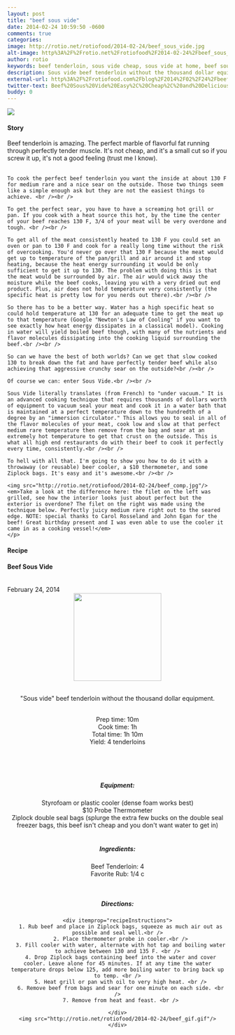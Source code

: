 ```yaml
---
layout: post
title: "beef sous vide"
date: 2014-02-24 10:59:50 -0600
comments: true
categories: 
image: http://rotio.net/rotiofood/2014-02-24/beef_sous_vide.jpg
alt-image: http%3A%2F%2Frotio.net%2Frotiofood%2F2014-02-24%2Fbeef_sous_vide.jpg
author: rotio
keywords: beef tenderloin, sous vide cheap, sous vide at home, beef sous vide, filet mignon
description: Sous vide beef tenderloin without the thousand dollar equipment. 
external-url: http%3A%2F%2Frotiofood.com%2Fblog%2F2014%2F02%2F24%2Fbeef-sous-vide%2F
twitter-text: Beef%20Sous%20Vide%20Easy%2C%20Cheap%2C%20and%20Delicious%20on%20rotio%2Ffood%20%23rotiofood
buddy: 0
---
```

<!-- more -->
<img src="http://rotio.net/rotiofood/2014-02-24/beef_sous_vide.jpg" />
<a href="https://plus.google.com/107103100819027957630?rel=author" style="display:none">{{page.author }}</a>


<h4>Story</h4>
  <div>
	<p>
	Beef tenderloin is amazing. The perfect marble of flavorful fat running through perfectly tender muscle. It's not cheap, and it's a small cut so if you screw it up, it's not a good feeling (trust me I know).<br /><br />

	To cook the perfect beef tenderloin you want the inside at about 130 F for medium rare and a nice sear on the outside. Those two things seem like a simple enough ask but they are not the easiest things to achieve. <br /><br />

	To get the perfect sear, you have to have a screaming hot grill or pan. If you cook with a heat source this hot, by the time the center of your beef reaches 130 F, 3/4 of your meat will be very overdone and tough. <br /><br />

	To get all of the meat consistently heated to 130 F you could set an oven or pan to 130 F and cook for a really long time without the risk of overcooking. You'd never go over that 130 F because the meat would get up to temperature of the pan/grill and air around it and stop heating, because the heat energy surrounding it would be only sufficient to get it up to 130. The problem with doing this is that the meat would be surrounded by air. The air would wick away the moisture while the beef cooks, leaving you with a very dried out end product. Plus, air does not hold temperature very consistently (the specific heat is pretty low for you nerds out there).<br /><br />

	So there has to be a better way. Water has a high specific heat so could hold temperature at 130 for an adequate time to get the meat up to that temperature (Google "Newton's Law of Cooling" if you want to see exactly how heat energy dissipates in a classical model). Cooking in water will yield boiled beef though, with many of the nutrients and flavor molecules dissipating into the cooking liquid surrounding the beef.<br /><br />

	So can we have the best of both worlds? Can we get that slow cooked 130 to break down the fat and have perfectly tender beef while also achieving that aggressive crunchy sear on the outside?<br /><br />

	Of course we can: enter Sous Vide.<br /><br />

	Sous Vide literally translates (from French) to "under vacuum." It is an advanced cooking technique that requires thousands of dollars worth of equipment to vacuum seal your meat and cook it in a water bath that is maintained at a perfect temperature down to the hundredth of a degree by an "immersion circulator." This allows you to seal in all of the flavor molecules of your meat, cook low and slow at that perfect medium rare temperature then remove from the bag and sear at an extremely hot temperature to get that crust on the outside. This is what all high end restaurants do with their beef to cook it perfectly every time, consistently.<br /><br />

	To hell with all that. I'm going to show you how to do it with a throwaway (or reusable) beer cooler, a $10 thermometer, and some Ziplock bags. It's easy and it's awesome.<br /><br />

	<img src="http://rotio.net/rotiofood/2014-02-24/beef_comp.jpg"/>
	<em>Take a look at the difference here: the filet on the left was grilled, see how the interior looks just about perfect but the exterior is overdone? The filet on the right was made using the technique below. Perfectly juicy medium rare right out to the seared edge. NOTE: special thanks to Carol Rosseland and John Egan for the beef! Great birthday present and I was even able to use the cooler it came in as a cooking vessel!</em>
	</p>
  </div>
<h4>Recipe</b> </h4> 
  <div itemscope itemtype="http://schema.org/Recipe" >
  <h4 itemprop="name">Beef Sous Vide</h4>
  
  <br />
    February 24, 2014
<center>
  <img itemprop="image" width="200px"  src="http://rotio.net/rotiofood/2014-02-24/beef_sous_vide.jpg" />
  
  <br /><span itemprop="description">"Sous vide" beef tenderloin without the thousand dollar equipment.</span><br />

  <br />Prep time: <time datetime="PT10M" itemprop="prepTime">10m</time> 
  <br />Cook time: <time datetime="PT1H0M" itemprop="cookTime">1h</time>
  <br />Total time: <time datetime="PT1H10M" itemprop="totalTime">1h 10m</time>
  <br />Yield: <span itemprop="recipeYield">4 tenderloins</span>
  
  <br />
  
  <br /><h5>Equipment:</h5>
  Styrofoam or plastic cooler (dense foam works best)<br/>
  $10 Probe Thermometer<br/>
  Ziplock double seal bags (splurge the extra few bucks on the double seal freezer bags, this beef isn't cheap and you don't want water to get in)
  <br /> <br /><h5>Ingredients:</h5>
    <span itemprop="ingredients" itemscope itemtype="http://schema.org/RecipeIngredient">
      <span itemprop="name">Beef Tenderloin</span>: 
      <span itemprop="amount">4</span> 
    </span><br />
    <span itemprop="ingredients" itemscope itemtype="http://schema.org/RecipeIngredient">
      <span itemprop="name">Favorite Rub</span>:
      <span itemprop="amount">1/4 c</span>
    </span><br />
	
	
  <br /><h5>Directions:</h5>
	
    <div itemprop="recipeInstructions">
      1. Rub beef and place in Ziplock bags, squeeze as much air out as possible and seal well.<br />
	  2. Place thermometer probe in cooler.<br />
	  3. Fill cooler with water, alternate with hot tap and boiling water to achieve between 130 and 135 F. <br />
      4. Drop Ziplock bags containing beef into the water and cover cooler. Leave alone for 45 minutes. If at any time the water temperature drops below 125, add more boiling water to bring back up to temp. <br />
	  5. Heat grill or pan with oil to very high heat. <br />
	  6. Remove beef from bags and sear for one minute on each side. <br />
	  7. Remove from heat and feast. <br />

	</div>
	<img src="http://rotio.net/rotiofood/2014-02-24/beef_gif.gif"/>
	</div>


